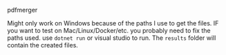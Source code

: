 pdfmerger

Might only work on Windows because of the paths I use to get the files. IF you want to test on Mac/Linux/Docker/etc. you probably need to fix the paths used.
use `dotnet run` or visual studio to run.
The `results` folder will contain the created files.